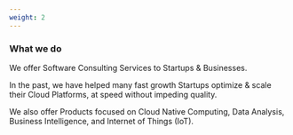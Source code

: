 ```yaml
---
weight: 2
---
```


### What we do

We offer Software Consulting Services to Startups & Businesses.

In the past, we have helped many fast growth Startups optimize & scale their Cloud Platforms, at speed without impeding quality.

We also offer Products focused on Cloud Native Computing, Data Analysis, Business Intelligence, and Internet of Things (IoT).
